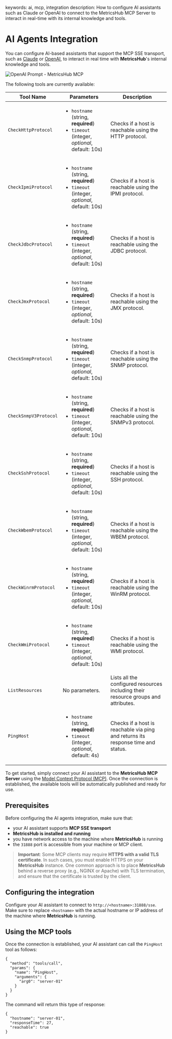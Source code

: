 keywords: ai, mcp, integration
description: How to configure AI assistants such as Claude or OpenAI to connect to the MetricsHub MCP Server to interact in real-time with its internal knowledge and tools.

# AI Agents Integration

<!-- MACRO{toc|fromDepth=1|toDepth=2|id=toc} -->

You can configure AI-based assistants that support the MCP SSE transport, such as [Claude](https://claude.ai/) or [OpenAI](https://openai.com/), to interact in real time with **MetricsHub**'s internal knowledge and tools.

![OpenAI Prompt - MetricsHub MCP](../images/metricshub-mcp-openai.png)

The following tools are currently available:

| Tool Name             | Parameters                                                                                                 | Description                                                                        |
| --------------------- | ---------------------------------------------------------------------------------------------------------- | ---------------------------------------------------------------------------------- |
| `CheckHttpProtocol`   | <ul><li>`hostname` (string, **required**)</li> <li>`timeout` (integer, _optional_, default: 10s)</li></ul> | Checks if a host is reachable using the HTTP protocol.                             |
| `CheckIpmiProtocol`   | <ul><li>`hostname` (string, **required**)</li> <li>`timeout` (integer, _optional_, default: 10s)</li></ul> | Checks if a host is reachable using the IPMI protocol.                             |
| `CheckJdbcProtocol`   | <ul><li>`hostname` (string, **required**)</li> <li>`timeout` (integer, _optional_, default: 10s)</li></ul> | Checks if a host is reachable using the JDBC protocol.                             |
| `CheckJmxProtocol`    | <ul><li>`hostname` (string, **required**)</li> <li>`timeout` (integer, _optional_, default: 10s)</li></ul> | Checks if a host is reachable using the JMX protocol.                              |
| `CheckSnmpProtocol`   | <ul><li>`hostname` (string, **required**)</li> <li>`timeout` (integer, _optional_, default: 10s)</li></ul> | Checks if a host is reachable using the SNMP protocol.                             |
| `CheckSnmpV3Protocol` | <ul><li>`hostname` (string, **required**)</li> <li>`timeout` (integer, _optional_, default: 10s)</li></ul> | Checks if a host is reachable using the SNMPv3 protocol.                           |
| `CheckSshProtocol`    | <ul><li>`hostname` (string, **required**)</li> <li>`timeout` (integer, _optional_, default: 10s)</li></ul> | Checks if a host is reachable using the SSH protocol.                              |
| `CheckWbemProtocol`   | <ul><li>`hostname` (string, **required**)</li> <li>`timeout` (integer, _optional_, default: 10s)</li></ul> | Checks if a host is reachable using the WBEM protocol.                             |
| `CheckWinrmProtocol`  | <ul><li>`hostname` (string, **required**)</li> <li>`timeout` (integer, _optional_, default: 10s)</li></ul> | Checks if a host is reachable using the WinRM protocol.                            |
| `CheckWmiProtocol`    | <ul><li>`hostname` (string, **required**)</li> <li>`timeout` (integer, _optional_, default: 10s)</li></ul> | Checks if a host is reachable using the WMI protocol.                              |
| `ListResources`       | No parameters.                                                                                             | Lists all the configured resources including their resource groups and attributes. |
| `PingHost`            | <ul><li>`hostname` (string, **required**)</li> <li>`timeout` (integer, _optional_, default: 4s)</li></ul>  | Checks if a host is reachable via ping and returns its response time and status.   |

To get started, simply connect your AI assistant to the **MetricsHub MCP Server** using the [Model Context Protocol (MCP)](https://modelcontextprotocol.io). Once the connection is established, the available tools will be automatically published and ready for use.

## Prerequisites

Before configuring the AI agents integration, make sure that:

* your AI assistant supports **MCP SSE transport**
* **MetricsHub is installed and running**
* you have network access to the machine where **MetricsHub** is running
* the `31888` port is accessible from your machine or MCP client.

> **Important**: Some MCP clients may require **HTTPS with a valid TLS certificate**. In such cases, you must enable HTTPS on your **MetricsHub** instance. One common approach is to place **MetricsHub** behind a reverse proxy (e.g., NGINX or Apache) with TLS termination, and ensure that the certificate is trusted by the client.

## Configuring the integration

Configure your AI assistant to connect to `http://<hostname>:31888/sse`. Make sure to replace `<hostname>` with the actual hostname or IP address of the machine where **MetricsHub** is running.

## Using the MCP tools

Once the connection is established, your AI assistant can call the `PingHost` tool as follows:

```
{
  "method": "tools/call",
  "params": {
    "name": "PingHost",
    "arguments": {
      "arg0": "server-01"
    }
  }
}
```

The command will return this type of response:

```
{
  "hostname": "server-01",
  "responseTime": 27,
  "reachable": true
}
```
